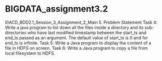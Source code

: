 # BIGDATA_assignment3.2

II)ACD_BDD2.1_Session_3_Assignment_2_Main
5. Problem Statement 
Task 4: 
Write a java program to list down all the files inside a directory and its sub-directories who have last modified timestamp between the start_ts and end_ts passed as an argument. The default value of start_ts is 0 and for end_ts is infinite. 
Task 5: 
Write a Java program to display the content of a file in HDFS on screen. 
Task 6: 
Write a Java program to copy a file from local filesystem to HDFS.

